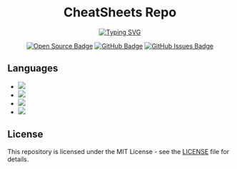 <h1 align="center">CheatSheets Repo</h1>

<p align="center">
  <a href="https://git.io/typing-svg"><img src="https://readme-typing-svg.herokuapp.com?font=Fira+Code&pause=1000&width=800&lines=This+repository+contains+cheat+sheets+for+programming+languages." alt="Typing SVG"/></a>
</p>

<p align="center">
  <a href="https://github.com/shoaibulhaque/CheatSheets/blob/main/LICENSE.txt"><img src="https://img.shields.io/badge/-Open%20Source-181717?style=for-the-badge&logo=open-source-initiative&logoColor=white" alt="Open Source Badge"/></a>
  <a href="https://github.com/shoaibulhaque/CheatSheets"><img src="https://img.shields.io/badge/-GitHub-181717?style=for-the-badge&logo=github&logoColor=white" alt="GitHub Badge"/></a>
  <a href="https://github.com/shoaibulhaque/CheatSheets/issues"><img src="https://img.shields.io/badge/-GitHub%20Issues-181717?style=for-the-badge&logo=github&logoColor=white" alt="GitHub Issues Badge"/></a>
</p>


## Languages

- [<img src="https://img.shields.io/badge/-Python-3776AB?style=for-the-badge&logo=python&logoColor=white">](https://github.com/shoaibulhaque/CheatSheets/blob/main/cheatsheets/Python-CheatSheet.md)
- [<img src="https://img.shields.io/badge/-C%23-800080?style=for-the-badge&logo=c-sharp&logoColor=white">](https://github.com/shoaibulhaque/CheatSheets/blob/main/cheatsheets/C%23-CheatsSheet.md)
- [<img src="https://img.shields.io/badge/-C++-00599C?style=for-the-badge&logo=c%2B%2B&logoColor=white">](https://github.com/shoaibulhaque/CheatSheets/blob/main/cheatsheets/C%2B%2B-Cheatsheet.md)
- [<img src="https://img.shields.io/badge/-Go-00ADD8?style=for-the-badge&logo=go&logoColor=white">](https://github.com/shoaibulhaque/CheatSheets/blob/main/cheatsheets/Golang_cheatsheet.md)


## License

This repository is licensed under the MIT License - see the [LICENSE](https://github.com/shoaibulhaque/CheatSheets/blob/main/LICENSE.txt) file for details.
